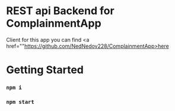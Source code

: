 # REST api Backend for ComplainmentApp

Client for this app you can find <a href=""https://github.com/NedNedov228/ComplainmentApp>here</a>


# Getting Started 

### `npm i`
### `npm start`
